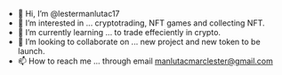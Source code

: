 - 👋 Hi, I’m @lestermanlutac17
- 👀 I’m interested in ... cryptotrading, NFT games and collecting NFT.
- 🌱 I’m currently learning ... to trade effeciently in crypto.
- 💞️ I’m looking to collaborate on ... new project and new token to be launch.
- 📫 How to reach me ... through email manlutacmarclester@gmail.com

<!---
lestermanlutac17/lestermanlutac17 is a ✨ special ✨ repository because its `README.md` (this file) appears on your GitHub profile.
You can click the Preview link to take a look at your changes.
--->
